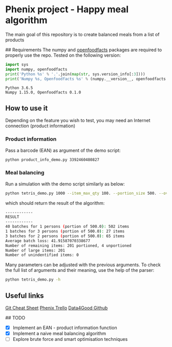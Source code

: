 # Phenix project - Happy meal algorithm

The main goal of this repository is to create balanced meals from a list of products


## Requirements
The numpy and [openfoodfacts](https://github.com/openfoodfacts/openfoodfacts-python) packages are required to properly use the repo.
Tested on the following version:
```python
import sys
import numpy, openfoodfacts
print('Python %s' % '.'.join(map(str, sys.version_info[:3])))
print('Numpy %s, Openfoodfacts %s' % (numpy.__version__, openfoodfacts.__version__))
```
```console
Python 3.6.5
Numpy 1.15.0, Openfoodfacts 0.1.0
```

## How to use it
Depending on the feature you wish to test, you may need an Internet connection (product information)

### Product information

Pass a barcode (EAN) as argument of the demo script:
```bash
python product_info_demo.py 3392460480827
```

### Meal balancing

Run a simulation with the demo script similarly as below:
```bash
python tetris_demo.py 1000 --item_max_qty 100. --portion_size 500. --overflow_thresh 0.2 --underflow_thresh 0.1
```

which should return the result of the algorithm:
```bash
------------
RESULT
------------
40 batches for 1 persons (portion of 500.0): 502 items
1 batches for 3 persons (portion of 500.0): 27 items
3 batches for 2 persons (portion of 500.0): 65 items
Average batch loss: 41.91587070338677
Number of remaining items: 201 portioned, 4 unportioned
Number of large items: 201
Number of unindentified items: 0
```

Many parameters can be adjusted with the previous arguments.
To check the full list of arguments and their meaning, use the help of the parser:
```bash
python tetris_demo.py -h
```

## Useful links
[Git Cheat Sheet](https://data-for-good.slack.com/files/U284ZS6JW/FDSA71Q0H/git-cheatsheet.pdf)
[Phenix Trello](https://trello.com/b/X9SX81OU/algo-matching-db-open-food-fact)
[Data4Good Github](https://github.com/dataforgoodfr/)


## TODO
- [x] Implement an EAN - product information function
- [x] Implement a naive meal balancing algorithm
- [ ] Explore brute force and smart optimisation techniques
